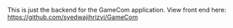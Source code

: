 This is just the backend for the GameCom application.
View front end here: https://github.com/syedwajihrizvi/GameCom
